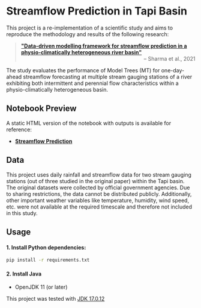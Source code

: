 Streamflow Prediction in Tapi Basin
===
This project is a re-implementation of a scientific study and aims to reproduce the methodology and results of the following research:

<blockquote>
  <a href="https://doi.org/10.1007/s00500-021-05585-9"><strong>
    "Data-driven modelling framework for streamflow prediction in a physio-climatically heterogeneous river basin"</strong>
  </a>
  <div align="right">– Sharma et al., 2021</div>
</blockquote>


The study evaluates the performance of Model Trees (MT) for one-day-ahead streamflow forecasting at multiple stream gauging stations of a river exhibiting both intermittent and perennial flow characteristics within a physio-climatically heterogeneous basin.

Notebook Preview
---
A static HTML version of the notebook with outputs is available for reference:  

* [<strong>Streamflow Prediction</strong>](https://nbviewer.org/github/SrijanSiddharth/Streamflow-Tapi-Basin/blob/main/notebooks/streamflow_full.html)

Data
---
This project uses daily rainfall and streamflow data for two stream gauging stations (out of three studied in the original paper) within the Tapi basin. The original datasets were collected by official government agencies. Due to sharing restrictions, the data cannot be distributed publicly. Additionally, other important weather variables like temperature, humidity, wind speed, etc. were not available at the required timescale and therefore not included in this study.

Usage
---
#### 1. Install Python dependencies:
```bash
pip install -r requirements.txt
```
#### 2. Install Java
*  OpenJDK 11 (or later)

This project was tested with [JDK 17.0.12](https://www.oracle.com/java/technologies/javase/jdk17-archive-downloads.html)